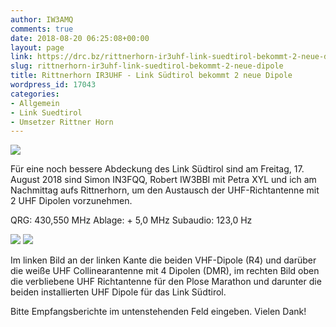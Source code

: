```yaml
---
author: IW3AMQ
comments: true
date: 2018-08-20 06:25:08+00:00
layout: page
link: https://drc.bz/rittnerhorn-ir3uhf-link-suedtirol-bekommt-2-neue-dipole/
slug: rittnerhorn-ir3uhf-link-suedtirol-bekommt-2-neue-dipole
title: Rittnerhorn IR3UHF - Link Südtirol bekommt 2 neue Dipole
wordpress_id: 17043
categories:
- Allgemein
- Link Suedtirol
- Umsetzer Rittner Horn
---
```


![](https://drc.bz/wp-content/uploads/2018/08/IMG_20180817_155840_589-768x1024.jpg)

Für eine noch bessere Abdeckung des Link Südtirol sind am Freitag, 17. August 2018 sind Simon IN3FQQ, Robert IW3BBI mit Petra XYL und ich am Nachmittag aufs Rittnerhorn, um den Austausch der UHF-Richtantenne mit 2 UHF Dipolen vorzunehmen.

QRG: 430,550 MHz
Ablage: + 5,0 MHz
Subaudio: 123,0 Hz

![](https://drc.bz/wp-content/uploads/2018/08/IMG_20180817_154515_372-768x1024.jpg) ![](https://drc.bz/wp-content/uploads/2018/08/IMG_20180817_155848_573-768x1024.jpg)

Im linken Bild an der linken Kante die beiden VHF-Dipole (R4) und darüber die weiße UHF Collinearantenne mit 4 Dipolen (DMR), im rechten Bild oben die verbliebene UHF Richtantenne für den Plose Marathon und darunter die beiden installierten UHF Dipole für das Link Südtirol.

Bitte Empfangsberichte im untenstehenden Feld eingeben. Vielen Dank!

